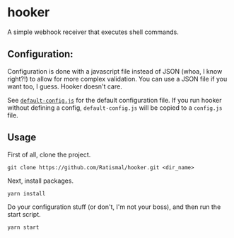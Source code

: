 # hooker

A simple webhook receiver that executes shell commands.

## Configuration:

Configuration is done with a javascript file instead of JSON (whoa, I know right?!) to allow for more complex validation. You can use a JSON file if you want too, I guess. Hooker doesn't care.

See [`default-config.js`](default-config.js) for the default configuration file. If you run hooker without defining a config, `default-config.js` will be copied to a `config.js` file.

## Usage

First of all, clone the project.
```
git clone https://github.com/Ratismal/hooker.git <dir_name>
```

Next, install packages.
```
yarn install
```

Do your configuration stuff (or don't, I'm not your boss), and then run the start script.
```
yarn start
```